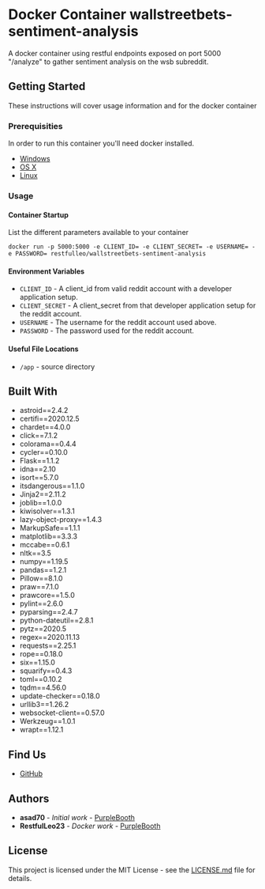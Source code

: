 # Docker Container wallstreetbets-sentiment-analysis

A docker container using restful endpoints exposed on port 5000 "/analyze" to gather sentiment analysis on the wsb subreddit.

## Getting Started

These instructions will cover usage information and for the docker container 

### Prerequisities


In order to run this container you'll need docker installed.

* [Windows](https://docs.docker.com/windows/started)
* [OS X](https://docs.docker.com/mac/started/)
* [Linux](https://docs.docker.com/linux/started/)

### Usage

#### Container Startup

List the different parameters available to your container

```shell
docker run -p 5000:5000 -e CLIENT_ID= -e CLIENT_SECRET= -e USERNAME= -e PASSWORD= restfulleo/wallstreetbets-sentiment-analysis
```

#### Environment Variables

* `CLIENT_ID` - A client_id from valid reddit account with a developer application setup.
* `CLIENT_SECRET` - A client_secret from that developer application setup for the reddit account.
* `USERNAME` - The username for the reddit account used above.
* `PASSWORD` - The password used for the reddit account.

#### Useful File Locations

* `/app` - source directory

## Built With

* astroid==2.4.2
* certifi==2020.12.5
* chardet==4.0.0
* click==7.1.2
* colorama==0.4.4
* cycler==0.10.0
* Flask==1.1.2
* idna==2.10
* isort==5.7.0
* itsdangerous==1.1.0
* Jinja2==2.11.2
* joblib==1.0.0
* kiwisolver==1.3.1
* lazy-object-proxy==1.4.3
* MarkupSafe==1.1.1
* matplotlib==3.3.3
* mccabe==0.6.1
* nltk==3.5
* numpy==1.19.5
* pandas==1.2.1
* Pillow==8.1.0
* praw==7.1.0
* prawcore==1.5.0
* pylint==2.6.0
* pyparsing==2.4.7
* python-dateutil==2.8.1
* pytz==2020.5
* regex==2020.11.13
* requests==2.25.1
* rope==0.18.0
* six==1.15.0
* squarify==0.4.3
* toml==0.10.2
* tqdm==4.56.0
* update-checker==0.18.0
* urllib3==1.26.2
* websocket-client==0.57.0
* Werkzeug==1.0.1
* wrapt==1.12.1

## Find Us

* [GitHub](https://github.com/asad70/wallstreetbets-sentiment-analysis)

## Authors

* **asad70** - *Initial work* - [PurpleBooth](https://github.com/asad70)
* **RestfulLeo23** - *Docker work* - [PurpleBooth](https://github.com/RestfulLeo23)

## License

This project is licensed under the MIT License - see the [LICENSE.md](LICENSE.md) file for details.